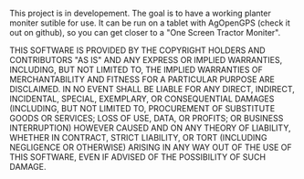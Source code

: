 This project is in developement. The goal is to have a working planter moniter sutible for use. It can be run on a tablet with AgOpenGPS (check it out on github), so you can get closer to a "One Screen Tractor Moniter".


THIS SOFTWARE IS PROVIDED BY THE COPYRIGHT HOLDERS AND
CONTRIBUTORS "AS IS" AND ANY EXPRESS OR IMPLIED WARRANTIES,
INCLUDING, BUT NOT LIMITED TO, THE IMPLIED WARRANTIES OF
MERCHANTABILITY AND FITNESS FOR A PARTICULAR PURPOSE ARE
DISCLAIMED. IN NO EVENT SHALL BE LIABLE FOR ANY DIRECT,
INDIRECT, INCIDENTAL, SPECIAL, EXEMPLARY, OR CONSEQUENTIAL
DAMAGES (INCLUDING, BUT NOT LIMITED TO, PROCUREMENT OF
SUBSTITUTE GOODS OR SERVICES; LOSS OF USE, DATA, OR
PROFITS; OR BUSINESS INTERRUPTION) HOWEVER CAUSED AND ON
ANY THEORY OF LIABILITY, WHETHER IN CONTRACT, STRICT
LIABILITY, OR TORT (INCLUDING NEGLIGENCE OR OTHERWISE)
ARISING IN ANY WAY OUT OF THE USE OF THIS SOFTWARE, EVEN IF
ADVISED OF THE POSSIBILITY OF SUCH DAMAGE.